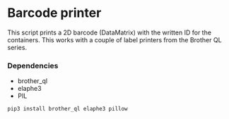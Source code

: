 # Barcode printer

This script prints a 2D barcode (DataMatrix) with the written ID for the containers. This works with a couple of label printers from the Brother QL series.

### Dependencies
- brother_ql
- elaphe3
- PIL

`pip3 install brother_ql elaphe3 pillow`
